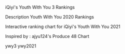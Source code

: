iQiyi's Youth With You 3 Rankings

Description
Youth With You 2020 Rankings

Interactive ranking chart for iQiyi's Youth With You 2021

Inspired by : ajyu124's Produce 48 Chart 

ywy3
ywy2021
